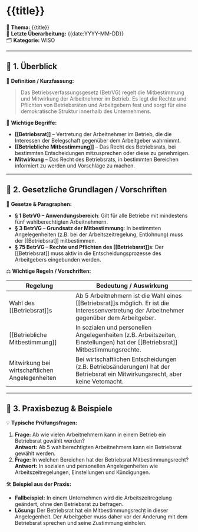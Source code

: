 # {{title}}  
📌 **Thema:** {{title}}  
📅 **Letzte Überarbeitung:** {{date:YYYY-MM-DD}}  
🗂 **Kategorie:** WISO  

---

## 🔹 1. Überblick

📖 **Definition / Kurzfassung:**  
>Das Betriebsverfassungsgesetz (BetrVG) regelt die Mitbestimmung und Mitwirkung der Arbeitnehmer im Betrieb. Es legt die Rechte und Pflichten von Betriebsräten und Arbeitgebern fest und sorgt für eine demokratische Struktur innerhalb des Unternehmens.

🔑 **Wichtige Begriffe:**

- **[[Betriebsrat]]** – Vertretung der Arbeitnehmer im Betrieb, die die Interessen der Belegschaft gegenüber dem Arbeitgeber wahrnimmt.
- **[[Betriebliche Mitbestimmung]]** – Das Recht des Betriebsrats, bei bestimmten Entscheidungen mitzusprechen oder diese zu genehmigen.
- **Mitwirkung** – Das Recht des Betriebsrats, in bestimmten Bereichen informiert zu werden und Vorschläge zu machen.

---

## 🔹 2. Gesetzliche Grundlagen / Vorschriften

📜 **Gesetze & Paragraphen:**

- **§ 1 BetrVG – Anwendungsbereich**: Gilt für alle Betriebe mit mindestens fünf wahlberechtigten Arbeitnehmern.
- **§ 3 BetrVG – Grundsatz der Mitbestimmung**: In bestimmten Angelegenheiten (z.B. bei der Arbeitszeitregelung, Entlohnung) muss der [[Betriebsrat]] mitbestimmen.
- **§ 75 BetrVG – Rechte und Pflichten des [[Betriebsrat]]s**: Der [[Betriebsrat]] muss aktiv in die Entscheidungsprozesse des Arbeitgebers eingebunden werden.

⚖️ **Wichtige Regeln / Vorschriften:**

| Regelung                                        | Bedeutung / Auswirkung                                                                                                                      |
| ----------------------------------------------- | ------------------------------------------------------------------------------------------------------------------------------------------- |
| Wahl des [[Betriebsrat]]s                       | Ab 5 Arbeitnehmern ist die Wahl eines [[Betriebsrat]]s möglich. Er ist die Interessenvertretung der Arbeitnehmer gegenüber dem Arbeitgeber. |
| [[Betriebliche Mitbestimmung]]                  | In sozialen und personellen Angelegenheiten (z.B. Arbeitszeiten, Einstellungen) hat der [[Betriebsrat]] Mitbestimmungsrechte.               |
| Mitwirkung bei wirtschaftlichen Angelegenheiten | Bei wirtschaftlichen Entscheidungen (z.B. Betriebsänderungen) hat der Betriebsrat ein Mitwirkungsrecht, aber keine Vetomacht.               |

---

## 🔹 3. Praxisbezug & Beispiele

💡 **Typische Prüfungsfragen:**

1. **Frage:** Ab wie vielen Arbeitnehmern kann in einem Betrieb ein Betriebsrat gewählt werden?  
    **Antwort:** Ab 5 wahlberechtigten Arbeitnehmern kann ein Betriebsrat gewählt werden.
2. **Frage:** In welchen Bereichen hat der Betriebsrat Mitbestimmungsrecht?  
    **Antwort:** In sozialen und personellen Angelegenheiten wie Arbeitszeitregelungen, Einstellungen und Kündigungen.

🛠 **Beispiel aus der Praxis:**

- **Fallbeispiel:** In einem Unternehmen wird die Arbeitszeitregelung geändert, ohne den Betriebsrat zu befragen.
- **Lösung:** Der Betriebsrat hat ein Mitbestimmungsrecht in dieser Angelegenheit. Der Arbeitgeber muss daher vor der Änderung mit dem Betriebsrat sprechen und seine Zustimmung einholen.

